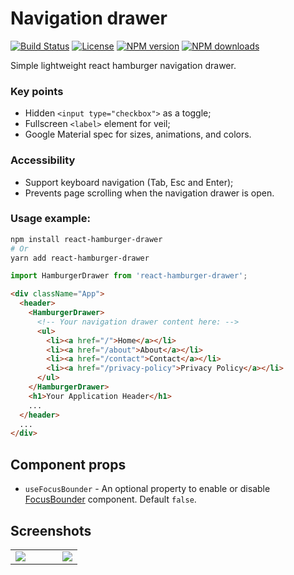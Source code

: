 # Navigation drawer
[![Build Status](https://github.com/Datamart/react-hamburger-drawer/actions/workflows/npm-publish.yml/badge.svg)](https://github.com/Datamart/react-hamburger-drawer/actions/workflows/npm-publish.yml) [![License](https://img.shields.io/:license-apache-blue.svg?logo=apache)](https://www.apache.org/licenses/LICENSE-2.0.html) [![NPM version](https://img.shields.io/npm/v/react-hamburger-drawer.svg?logo=npm)](https://npmjs.org/package/react-hamburger-drawer) [![NPM downloads](https://img.shields.io/npm/dm/react-hamburger-drawer.svg?style=flat)](https://npmjs.org/package/react-hamburger-drawer)

Simple lightweight react hamburger navigation drawer.

### Key points
- Hidden `<input type="checkbox">` as a toggle;
- Fullscreen `<label>` element for veil;
- Google Material spec for sizes, animations, and colors.

### Accessibility
- Support keyboard navigation (Tab, Esc and Enter);
- Prevents page scrolling when the navigation drawer is open.

### Usage example:

```bash
npm install react-hamburger-drawer
# Or
yarn add react-hamburger-drawer
```

```js
import HamburgerDrawer from 'react-hamburger-drawer';
```

```html
<div className="App">
  <header>
    <HamburgerDrawer>
      <!-- Your navigation drawer content here: -->
      <ul>
        <li><a href="/">Home</a></li>
        <li><a href="/about">About</a></li>
        <li><a href="/contact">Contact</a></li>
        <li><a href="/privacy-policy">Privacy Policy</a></li>
      </ul>
    </HamburgerDrawer>
    <h1>Your Application Header</h1>
    ...
  </header>
  ...
</div>
```

## Component props

- `useFocusBounder` - An optional property to enable or disable [FocusBounder](https://github.com/wayfair-incubator/react-focus-bounder) component. Default `false`.

## Screenshots

<table width="100%" border="0" cellpadding="0" cellspacing="0">
  <tr>
    <td width="70%">
      <img src="https://user-images.githubusercontent.com/11623226/133954550-d8bc05e6-e1c1-4e66-bfbf-d28dc0a0f23a.gif"/>
    </td>
    <td width="30%">
      <img src="https://user-images.githubusercontent.com/11623226/133954776-70d1a7b1-b2e9-4b54-80c8-0f3bb2f94ec6.gif"/>
    </td>
  </tr>
</table>

